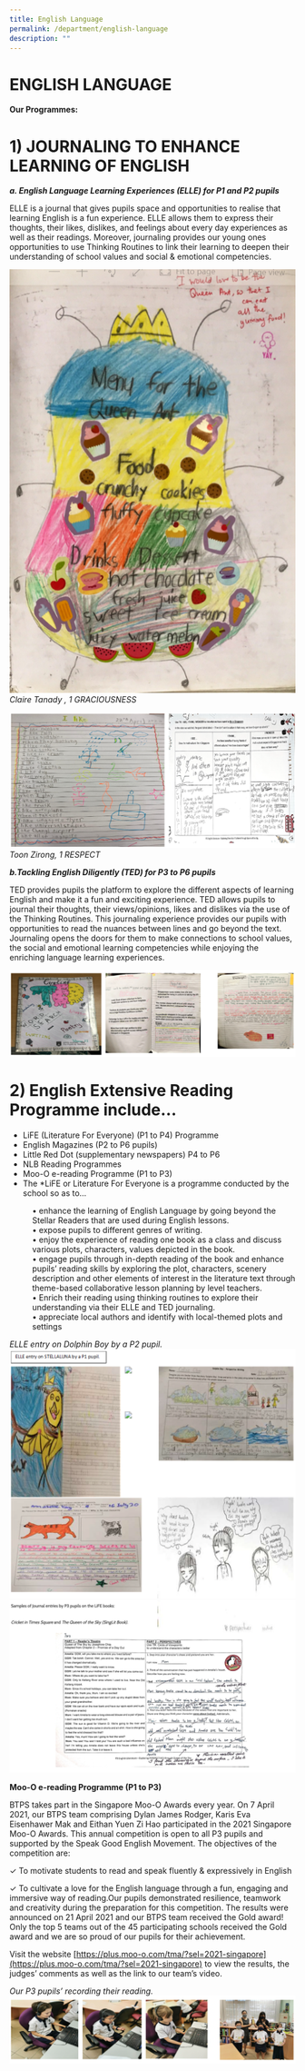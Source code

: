 ```yaml
---
title: English Language
permalink: /department/english-language
description: ""
---
```

# ENGLISH LANGUAGE

**Our Programmes:**

# 1) JOURNALING TO ENHANCE LEARNING OF ENGLISH

***a. English Language Learning Experiences (ELLE) for P1 and P2 pupils***

ELLE is a journal that gives pupils space and opportunities to realise that learning English is a fun experience.   ELLE allows   them to express their thoughts, their likes, dislikes, and feelings about every day experiences as well as their readings. Moreover,  journaling provides our young ones opportunities to use   Thinking Routines to link their learning to deepen their understanding of school values and social & emotional competencies. 

![](/images/P1%20(1).png)
*Claire Tanady , 1 GRACIOUSNESS*

![](/images/tanzirong.png)
*Toon Zirong, 1 RESPECT*


***b.Tackling English Diligently (TED) for P3 to P6 pupils***

TED provides pupils the platform to explore the different aspects of learning English and make it a fun and exciting experience.   TED allows pupils to journal their thoughts, their views/opinions, likes and dislikes via the use of the Thinking Routines.  This journaling experience provides our pupils with opportunities to read the nuances between lines and go beyond the text.  Journaling opens the doors for them to make connections to school values, the social and emotional learning competencies while enjoying the enriching language learning experiences.  

![](/images/TED.png)

# 2) English Extensive Reading Programme include…
  
* LiFE (Literature For Everyone) (P1 to P4) Programme
* English Magazines (P2 to P6 pupils)
* Little Red Dot (supplementary newspapers) P4 to P6
* NLB Reading Programmes
* Moo-O e-reading Programme (P1 to P3)
* The *LiFE or Literature For Everyone is a programme conducted by the school so as to… 

<style type="text/css">
<!--
 .tab { margin-left: 40px; }
-->
</style>

<p class="tab"> • enhance the learning of English Language by going beyond the Stellar Readers that are used during English lessons. 
<br>• expose pupils to different genres of writing.
<br>• enjoy the experience of reading one book as a class and discuss various plots, characters, values depicted in the book.
<br>• engage pupils through in-depth reading of the book  and enhance pupils’ reading skills by exploring the plot, characters, scenery description and other elements of interest in the literature text through theme-based collaborative lesson planning by level teachers.
<br>• Enrich their reading using thinking routines to explore their understanding via their ELLE and TED journaling.
<br>• appreciate local authors and identify with local-themed plots and settings</p>

*ELLE entry on Dolphin Boy by a P2 pupil.*
![](/images/stelluna%20elle.png)
![](/images/elle%20samples.png)

**Moo-O e-reading Programme (P1 to P3)**

BTPS takes part in the Singapore Moo-O Awards every year. On 7 April 2021, our BTPS team comprising Dylan James Rodger, Karis Eva Eisenhawer Mak and Eithan Yuen Zi Hao participated in the 2021 Singapore Moo-O Awards. This annual competition is open to all P3 pupils and supported by the Speak Good English Movement. The objectives of the competition are:

✓ To motivate students to read and speak fluently & expressively in English

✓ To cultivate a love for the English language through a fun, engaging and immersive way of reading.Our pupils demonstrated resilience, teamwork and creativity during the preparation for this competition. The results were announced on 21 April 2021 and our BTPS team received the Gold award! Only the top 5 teams out of the 45 participating schools received the Gold award and we are so proud of our pupils for their achievement.

 Visit the website [https://plus.moo-o.com/tma/?sel=2021-singapore](https://plus.moo-o.com/tma/?sel=2021-singapore) to view the results, the judges’ comments as well as the link to our team’s video. 


*Our P3 pupils’ recording their reading.*
![](/images/p3%20students.png)
 
 
 


